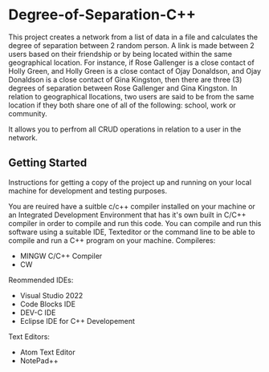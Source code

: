 # Degree-of-Separation-C++
This project creates a network from a list of data in a file and calculates the degree of separation between 
2 random person. A link is made between 2 users based on their friendship or by being located within the 
same geographical location. For instance, if Rose Gallenger is a close contact of Holly Green, and 
Holly Green is a close contact of Ojay Donaldson, and Ojay Donaldson is a close contact of Gina Kingston, 
then there are three (3) degrees of separation between Rose Gallenger and Gina Kingston. In relation 
to geographical llocations, two users are said to be from the same  location if they both share one 
of all of the following: school, work or community.

It allows you to perfrom all CRUD operations in relation to a user in the network.


## Getting Started

Instructions for getting a copy of the project up and running on your local machine for development and testing purposes.

You are reuired have a suitble c/c++ compiler installed on your machine or an 
Integrated Development Environment that has it's own built in C/C++ compiler
in order to compile and run this code. You can compile and run this software 
using a suitable IDE, Texteditor or the command
line to be able to compile and run a C++ program on your machine.
Compileres:
- MINGW C/C++ Compiler
- CW

Reommended IDEs:
- Visual Studio 2022
- Code Blocks IDE
- DEV-C IDE
- Eclipse IDE for C++ Developement

Text Editors:
- Atom Text Editor
- NotePad++



